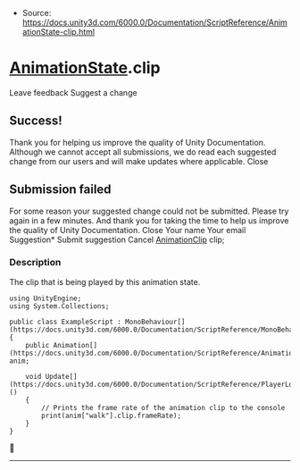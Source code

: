 * Source: https://docs.unity3d.com/6000.0/Documentation/ScriptReference/AnimationState-clip.html

#  [AnimationState](https://docs.unity3d.com/6000.0/Documentation/ScriptReference/AnimationState.html).clip
Leave feedback
Suggest a change
## Success!
Thank you for helping us improve the quality of Unity Documentation. Although we cannot accept all submissions, we do read each suggested change from our users and will make updates where applicable.
Close
## Submission failed
For some reason your suggested change could not be submitted. Please <a>try again</a> in a few minutes. And thank you for taking the time to help us improve the quality of Unity Documentation.
Close
Your name Your email Suggestion* Submit suggestion
Cancel
[AnimationClip](https://docs.unity3d.com/6000.0/Documentation/ScriptReference/AnimationClip.html) clip; 
### Description
The clip that is being played by this animation state.
```
using UnityEngine;
using System.Collections;  
  
public class ExampleScript : MonoBehaviour[](https://docs.unity3d.com/6000.0/Documentation/ScriptReference/MonoBehaviour.html)
{
    public Animation[](https://docs.unity3d.com/6000.0/Documentation/ScriptReference/Animation.html) anim;  
  
    void Update[](https://docs.unity3d.com/6000.0/Documentation/ScriptReference/PlayerLoop.Update.html)()
    {
        // Prints the frame rate of the animation clip to the console
        print(anim["walk"].clip.frameRate);
    }
}

```

* * *
